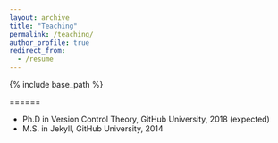 ```yaml
---
layout: archive
title: "Teaching"
permalink: /teaching/
author_profile: true
redirect_from:
  - /resume
---
```


{% include base_path %}


======
* Ph.D in Version Control Theory, GitHub University, 2018 (expected)
* M.S. in Jekyll, GitHub University, 2014
